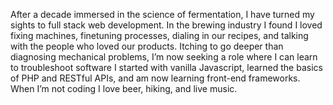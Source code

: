   After a decade immersed in the science of fermentation, I have turned my sights to full stack web development.  In the brewing industry I found I loved fixing machines, finetuning processes, dialing in our recipes, and talking with the people who loved our products.  Itching to go deeper than diagnosing mechanical problems, I’m now seeking a role where I can learn to troubleshoot software  I started with vanilla Javascript, learned the basics of PHP and RESTful APIs, and am now learning front-end frameworks.  When I’m not coding I love beer, hiking, and live music.  
  
